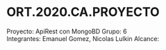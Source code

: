 # ORT.2020.CA.PROYECTO
Proyecto: ApiRest con MongoBD
Grupo: 6  
Integrantes: Emanuel Gomez, Nicolas Lulkin
Alcance: 
